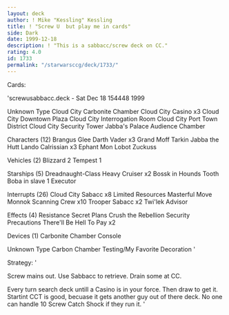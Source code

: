 ```yaml
---
layout: deck
author: ! Mike "Kessling" Kessling
title: ! "Screw U  but play me in cards"
side: Dark
date: 1999-12-18
description: ! "This is a sabbacc/screw deck on CC."
rating: 4.0
id: 1733
permalink: "/starwarsccg/deck/1733/"
---
```

Cards: 

'screwusabbacc.deck - Sat Dec 18 154448 1999


Unknown Type
Cloud City Carbonite Chamber
Cloud City Casino  x3
Cloud City Downtown Plaza
Cloud City Interrogation Room
Cloud City Port Town District
Cloud City Security Tower
Jabba's Palace Audience Chamber

Characters (12)
Brangus Glee
Darth Vader  x3
Grand Moff Tarkin
Jabba the Hutt
Lando Calrissian  x3
Ephant Mon
Lobot
Zuckuss

Vehicles (2)
Blizzard 2
Tempest 1

Starships (5)
Dreadnaught-Class Heavy Cruiser  x2
Bossk in Hounds Tooth
Boba in slave 1
Executor

Interrupts (26)
Cloud City Sabacc  x8
Limited Resources
Masterful Move
Monnok
Scanning Crew  x10
Trooper Sabacc	x2
Twi'lek Advisor

Effects (4)
Resistance
Secret Plans
Crush the Rebellion
Security Precautions
There'll Be Hell To Pay x2

Devices (1)
Carbonite Chamber Console

Unknown Type
Carbon Chamber Testing/My Favorite Decoration
'

Strategy: '

Screw mains out.
Use Sabbacc to retrieve.
Drain some at CC.

Every turn search deck untill a Casino is in your force. Then draw to get it. Startint CCT is good, becuase it gets another guy out of there deck. No one can handle 10 Screw Catch Shock if they run it. '
